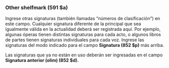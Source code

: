 ### Other shelfmark (591 $a)

Ingrese otras signaturas (también llamadas “números de clasificación”) en este campo. Cualquier signatura diferente de la principal que sea igualmente válida en la actualidad deberá ser registrada aquí. Por ejemplo, algunas óperas tienen distintas signaturas para cada acto, o algunos libros de partes tienen signaturas individuales para cada voz. Ingrese las signaturas del modo indicado para el campo **Signatura (852 $p)** más arriba.

Las signaturas que ya no están en uso deberán ser ingresadas en el campo **Signatura anterior (olim) (852 $d).**